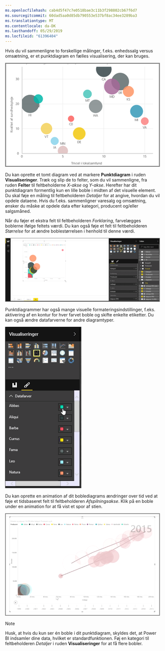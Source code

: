 ```yaml
---
ms.openlocfilehash: cab4d5f47c7e0518bae3c11b3f298802cb67f6d7
ms.sourcegitcommit: 60dad5aa0d85db790553e537bf8ac34ee3289ba3
ms.translationtype: MT
ms.contentlocale: da-DK
ms.lasthandoff: 05/29/2019
ms.locfileid: "61396404"
---
```

Hvis du vil sammenligne to forskellige målinger, f.eks. enhedssalg versus omsætning, er et punktdiagram en fælles visualisering, der kan bruges.

![](media/3-7-create-scatter-charts/3-7_1.png)

Du kan oprette et tomt diagram ved at markere **Punktdiagram** i ruden **Visualiseringer**. Træk og slip de to felter, som du vil sammenligne, fra ruden **Felter** til feltbeholderne *X-akse* og *Y-akse*. Herefter har dit punktdiagram formentlig kun en lille boble i midten af det visuelle element. Du skal føje en måling til feltbeholderen *Detaljer* for at angive, hvordan du vil opdele dataene. Hvis du f.eks. sammenligner varesalg og omsætning, ønsker du måske at opdele data efter kategori, producent og/eller salgsmåned.

Når du føjer et ekstra felt til feltbeholderen *Forklaring*, farvelægges boblerne ifølge feltets værdi. Du kan også føje et felt til feltbeholderen *Størrelse* for at ændre boblestørrelsen i henhold til denne værdi.

![](media/3-7-create-scatter-charts/3-7_2.png)

Punktdiagrammer har også mange visuelle formateringsindstillinger, f.eks. aktivering af en kontur for hver farvet boble og skifte enkelte etiketter. Du kan også ændre datafarverne for andre diagramtyper.

![](media/3-7-create-scatter-charts/3-7_3.png)

Du kan oprette en animation af dit boblediagrams ændringer over tid ved at føje et tidsbaseret felt til feltbeholderen *Afspilningsakse*. Klik på en boble under en animation for at få vist et spor af stien.

![](media/3-7-create-scatter-charts/3-7_4.png)

>[!NOTE]
>Husk, at hvis du kun ser én boble i dit punktdiagram, skyldes det, at Power BI indsamler dine data, hvilket er standardfunktionen. Føj en kategori til feltbeholderen *Detaljer* i ruden **Visualiseringer** for at få flere bobler.
> 
> 

